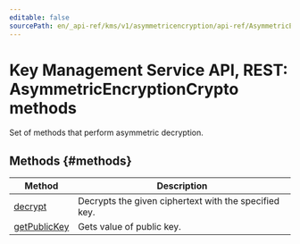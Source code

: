 ```yaml
---
editable: false
sourcePath: en/_api-ref/kms/v1/asymmetricencryption/api-ref/AsymmetricEncryptionCrypto/index.md
---
```


# Key Management Service API, REST: AsymmetricEncryptionCrypto methods
Set of methods that perform asymmetric decryption.

## Methods {#methods}
Method | Description
--- | ---
[decrypt](decrypt.md) | Decrypts the given ciphertext with the specified key.
[getPublicKey](getPublicKey.md) | Gets value of public key.